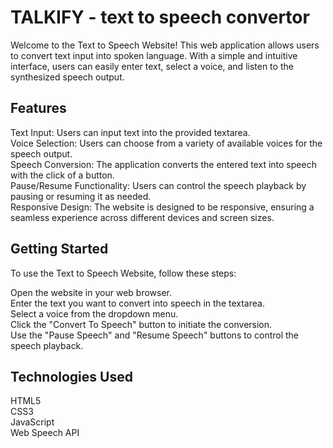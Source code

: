 # TALKIFY - text to speech convertor

Welcome to the Text to Speech Website! This web application allows users to convert text input into spoken language. With a simple and intuitive interface, users can easily enter text, select a voice, and listen to the synthesized speech output.

## Features

Text Input: Users can input text into the provided textarea.<br>
Voice Selection: Users can choose from a variety of available voices for the speech output.<br>
Speech Conversion: The application converts the entered text into speech with the click of a button.<br>
Pause/Resume Functionality: Users can control the speech playback by pausing or resuming it as needed.<br>
Responsive Design: The website is designed to be responsive, ensuring a seamless experience across different devices and screen sizes.<br>

## Getting Started
To use the Text to Speech Website, follow these steps:<br>

Open the website in your web browser.<br>
Enter the text you want to convert into speech in the textarea.<br>
Select a voice from the dropdown menu.<br>
Click the "Convert To Speech" button to initiate the conversion.<br>
Use the "Pause Speech" and "Resume Speech" buttons to control the speech playback.<br>

## Technologies Used
HTML5<br>
CSS3<br>
JavaScript<br>
Web Speech API<br>
